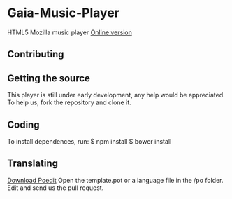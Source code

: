 # Gaia-Music-Player

HTML5 Mozilla music player 
[Online version](http://aron-bordin.github.io/Gaia-Music-Player/)

## Contributing

## Getting the source

This player is still under early development, any help would be appreciated. 
To help us, fork the repository and clone it. 

## Coding
To install dependences, run:
$ npm install
$ bower install


## Translating
[Download Poedit](http://poedit.net/)
Open the template.pot or a language file in the /po folder. Edit and send us the pull request. 